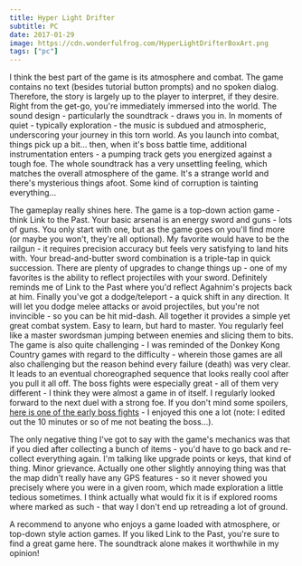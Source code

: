 ```yaml
---
title: Hyper Light Drifter
subtitle: PC
date: 2017-01-29
image: https://cdn.wonderfulfrog.com/HyperLightDrifterBoxArt.png
tags: ["pc"]
---
```


I think the best part of the game is its atmosphere and combat. The game contains no text (besides tutorial button prompts) and no spoken dialog. Therefore, the story is largely up to the player to interpret, if they desire. Right from the get-go, you're immediately immersed into the world. The sound design - particularly the soundtrack - draws you in. In moments of quiet - typically exploration - the music is subdued and atmospheric, underscoring your journey in this torn world. As you launch into combat, things pick up a bit... then, when it's boss battle time, additional instrumentation enters - a pumping track gets you energized against a tough foe. The whole soundtrack has a very unsettling feeling, which matches the overall atmosphere of the game. It's a strange world and there's mysterious things afoot. Some kind of corruption is tainting everything...

The gameplay really shines here. The game is a top-down action game - think Link to the Past. Your basic arsenal is an energy sword and guns - lots of guns. You only start with one, but as the game goes on you'll find more (or maybe you won't, they're all optional). My favorite would have to be the railgun - it requires precision accuracy but feels very satisfying to land hits with. Your bread-and-butter sword combination is a triple-tap in quick succession. There are plenty of upgrades to change things up - one of my favorites is the ability to reflect projectiles with your sword. Definitely reminds me of Link to the Past where you'd reflect Agahnim's projects back at him. Finally you've got a dodge/teleport - a quick shift in any direction. It will let you dodge melee attacks or avoid projectiles, but you're not invincible - so you can be hit mid-dash. All together it provides a simple yet great combat system. Easy to learn, but hard to master. You regularly feel like a master swordsman jumping between enemies and slicing them to bits. The game is also quite challenging - I was reminded of the Donkey Kong Country games with regard to the difficulty - wherein those games are all also challenging but the reason behind every failure (death) was very clear. It leads to an eventual choreographed sequence that looks really cool after you pull it all off. The boss fights were especially great - all of them very different - I think they were almost a game in of itself. I regularly looked forward to the next duel with a strong foe. If you don't mind some spoilers, [here is one of the early boss fights](https://youtu.be/_pKghyb8NS8) - I enjoyed this one a lot (note: I edited out the 10 minutes or so of me not beating the boss...).

The only negative thing I've got to say with the game's mechanics was that if you died after collecting a bunch of items - you'd have to go back and re-collect everything again. I'm talking like upgrade points or keys, that kind of thing. Minor grievance. Actually one other slightly annoying thing was that the map didn't really have any GPS features - so it never showed you precisely where you were in a given room, which made exploration a little tedious sometimes. I think actually what would fix it is if explored rooms where marked as such - that way I don't end up retreading a lot of ground.

A recommend to anyone who enjoys a game loaded with atmosphere, or top-down style action games. If you liked Link to the Past, you're sure to find a great game here. The soundtrack alone makes it worthwhile in my opinion!

